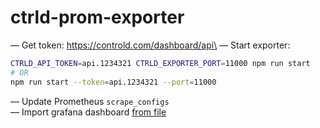 # ctrld-prom-exporter

— Get token: https://controld.com/dashboard/api\
— Start exporter:

```bash
CTRLD_API_TOKEN=api.1234321 CTRLD_EXPORTER_PORT=11000 npm run start
# OR
npm run start --token=api.1234321 --port=11000
```

— Update Prometheus `scrape_configs`\
— Import grafana dashboard [from file](grafana.json)

